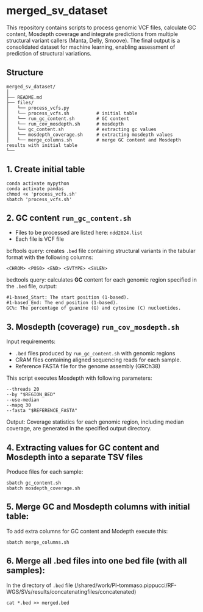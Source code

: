 # merged_sv_dataset
This repository contains scripts to process genomic VCF files, calculate GC content, Mosdepth coverage and integrate predictions from multiple structural variant callers (Manta, Delly, Smoove). The final output is a consolidated dataset for machine learning, enabling assessment of prediction of structural variations.

## Structure

```
merged_sv_dataset/
│
├── README.md                    
├── files/
│   └── process_vcfs.py          
│   └── process_vcfs.sh          # initial table             
│   └── run_gc_content.sh        # GC content
│   └── run_cov_mosdepth.sh      # mosdepth
│   └── gc_content.sh            # extracting gc values
│   └── mosdepth_coverage.sh     # extracting mosdepth values
│   └── merge_columns.sh         # merge GC content and Mosdepth results with initial table
└──    
```

## 1. Create initial table 
```
conda activate mypython
conda activate pandas
chmod +x 'process_vcfs.sh'
sbatch 'process_vcfs.sh'
```

## 2. GC content `run_gc_content.sh`
- Files to be processed are listed here: `ndd2024.list`
- Each file is VCF file

bcftools query: creates `.bed` file containing structural variants in the tabular format with the following columns:
```
<CHROM> <POS0> <END> <SVTYPE> <SVLEN>
```
bedtools query: calculates **GC** content for each genomic region specified in the `.bed` file, output:
```
#1-based_Start: The start position (1-based).
#1-based_End: The end position (1-based).
GC%: The percentage of guanine (G) and cytosine (C) nucleotides.
```

## 3. Mosdepth (coverage) `run_cov_mosdepth.sh`
Input requirements:
- `.bed` files produced by `run_gc_content.sh` with genomic regions 
- CRAM files containing aligned sequencing reads for each sample.
- Reference FASTA file for the genome assembly (GRCh38)

This script executes Mosdepth with following parameters:
```
--threads 20
--by "$REGION_BED"
--use-median
--mapq 30
--fasta "$REFERENCE_FASTA"
```
Output: Coverage statistics for each genomic region, including median coverage, are generated in the specified output directory.

## 4. Extracting values for GC content and Mosdepth into a separate TSV files
Produce files for each sample:
```
sbatch gc_content.sh
sbatch mosdepth_coverage.sh
```

## 5. Merge GC and Mosdepth columns with initial table:
To add extra columns for GC content and Modepth execute this:
```
sbatch merge_columns.sh
```

## 6. Merge all .bed files into one bed file (with all samples):
In the directory of `.bed` file (/shared/work/PI-tommaso.pippucci/RF-WGS/SVs/results/concatenatingfiles/concatenated)
```
cat *.bed >> merged.bed
```




